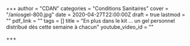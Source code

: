 +++
author = "CDAN"
categories = "Conditions Sanitaires"
cover = "/aniosgel-800.jpg"
date = 2020-04-27T22:00:00Z
draft = true
lastmod = ""
pdf_link = ""
tags = []
title = "En plus dans le kit ... un gel personnel distribué dès cette semaine à chacun"
youtube_video_id = ""

+++
